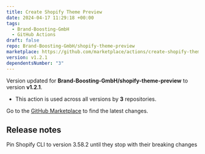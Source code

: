 ```yaml
---
title: Create Shopify Theme Preview
date: 2024-04-17 11:29:18 +00:00
tags:
  - Brand-Boosting-GmbH
  - GitHub Actions
draft: false
repo: Brand-Boosting-GmbH/shopify-theme-preview
marketplace: https://github.com/marketplace/actions/create-shopify-theme-preview
version: v1.2.1
dependentsNumber: "3"
---
```



Version updated for **Brand-Boosting-GmbH/shopify-theme-preview** to version **v1.2.1**.
- This action is used across all versions by **3** repositories.

Go to the [GitHub Marketplace](https://github.com/marketplace/actions/create-shopify-theme-preview) to find the latest changes.

## Release notes

Pin Shopify CLI to version 3.58.2 until they stop with their breaking changes 
